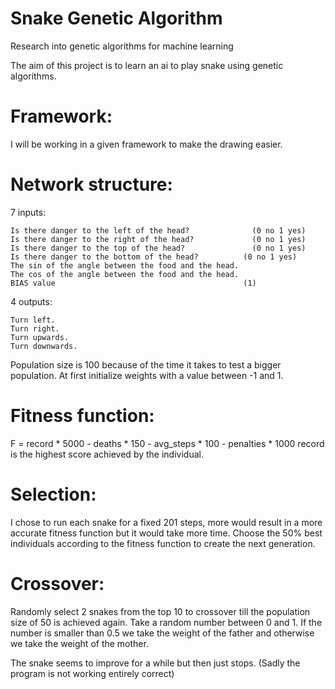 # Snake Genetic Algorithm
Research into genetic algorithms for machine learning

The aim of this project is to learn an ai to play snake using genetic algorithms.

# Framework:
  I will be working in a given framework to make the drawing easier.

# Network structure:
  7 inputs: 
  
    Is there danger to the left of the head?	          (0 no 1 yes)
    Is there danger to the right of the head?	          (0 no 1 yes)
    Is there danger to the top of the head?     	      (0 no 1 yes)
    Is there danger to the bottom of the head?	        (0 no 1 yes)
    The sin of the angle between the food and the head. 		
    The cos of the angle between the food and the head.
    BIAS value                                          (1)
  4 outputs:
  
    Turn left.
    Turn right.
    Turn upwards.
    Turn downwards.

Population size is 100 because of the time it takes to test a bigger population.
At first initialize weights with a value between -1 and 1.

# Fitness function:
  F = record * 5000 - deaths * 150 - avg_steps * 100 - penalties * 1000
  record is the highest score achieved by the individual.

# Selection:
  I chose to run each snake for a fixed 201 steps, more would result in a more accurate fitness function but it would take more time.
  Choose the 50% best individuals according to the fitness function to create the next generation.

# Crossover:
  Randomly select 2 snakes from the top 10 to crossover till the population size of 50 is achieved again.
  Take a random number between 0 and 1. If the number is smaller than 0.5 we take the weight of the father and otherwise we take the weight of the mother.


The snake seems to improve for a while but then just stops.
(Sadly the program is not working entirely correct)
